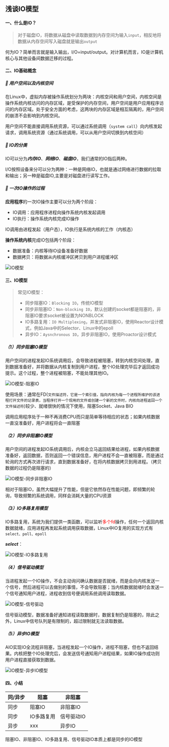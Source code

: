 ## 浅谈IO模型

#### 一、什么是IO？

> 对于磁盘IO，将数据从磁盘中读取数据到内存空间为输入`input`，相反地将数据从内存空间写入磁盘就是输出`output`

何为IO？简单而言就是输入输出，I/O=input/output。对计算机而言，IO是计算机核心与其他设备间数据迁移的过程。

#### 二、IO基础概念

##### 🌟 用户空间以及内核空间

在Linux中，虚拟内存被操作系统划分为两块：内核空间和用户空间，内核空间是操作系统内核访问的内存区域，是受保护的内存空间，用户空间是用户应用程序访问的内存区域。处于安全方面的考虑，这两块的内存区域是相互隔离的，用户空间的崩溃不会影响到内核空间。

用户空间不能直接调用系统资源，可以通过系统调用（`system call`）向内核发起请求，调用系统资源（通过系统调用，可以从用户空间切换到内核空间）

##### 🌟 IO的分类

IO可以分为***内存IO***、***网络IO***、***磁盘IO***，我们通常的IO指后两种。

I/O按照设备来分可以分为两种：一种是网络IO，也就是通过网络进行数据的拉取和输出；另一种是磁盘IO,主要是对磁盘进行读写工作。

##### 🌟 一次IO操作的过程

**应用程序**的一次IO操作主要可以分为两个阶段：

- IO调用：应用程序进程向操作系统内核发起调用
- IO执行：操作系统内核完成IO操作

IO调用由进程发起（用户态），IO执行是系统内核的工作（内核态）

**操作系统内核**完成IO包括两个阶段：

- 数据准备：内核等待IO设备准备好数据
- 数据拷贝：将数据从内核缓冲区拷贝到用户进程缓冲区

<img src="https://markdown-img-ct.oss-cn-beijing.aliyuncs.com/img/IO%E6%A8%A1%E5%9E%8B.png" alt="IO模型" />

#### 三、IO模型

> 常见IO模型：
>
> - 同步阻塞IO：`Blocking IO`，传统IO模型
> - 同步非阻塞IO：`Non-blocking IO`，默认创建的socket都是阻塞的，非阻塞IO要求socket被设置为NONBLOCK
> - IO多路复用：`IO Multiplexing`，并发式非阻塞IO，使用Reactor设计模式，例如Java中的Selector、Linux中的epoll
> - 异步IO：`Aysnchronous IO`，异步非阻塞IO，使用Proactor设计模式

##### （1）同步阻塞IO模型

用户空间的进程发起IO系统调用后，会导致进程被阻塞，转到内核空间处理，直到数据准备好，并将数据从内核复制到用户进程，整个IO处理完毕后才返回成功提示。这个过程，整个进程被阻塞，不能处理其他IO。

![IO模型-阻塞IO](https://markdown-img-ct.oss-cn-beijing.aliyuncs.com/img/IO%E6%A8%A1%E5%9E%8B-%E9%98%BB%E5%A1%9EIO.png)

使用场景：通常在FD(`文件描述符，它是一个索引值，指向内核为每一个进程所维护的该进程打开文件的记录表，当程序打开一个现用的文件或创建一个新的文件时，内核向进程返回一个文件描述符`)较少、就绪很快的情况下使用，阻塞Socket、Java BIO

调用应用程序处于一种不再消费CPU而只是简单等待相应的状态；如果内核数据一直没准备好，用户进程将会一直阻塞

##### （2）同步非阻塞IO模型

用户空间的进程发起IO系统调用后，内核会立马返回结果给进程，如果内核数据准备好，返回数据，否则返回一个错误信息，用户进程不会一直被阻塞，而是通过轮询的方式再次进行请求，直到数据准备好，在将内核数据拷贝到用进程。（拷贝数据的过程仍是阻塞的）

![IO模型-同步非阻塞IO](https://markdown-img-ct.oss-cn-beijing.aliyuncs.com/img/IO%E6%A8%A1%E5%9E%8B-%E5%90%8C%E6%AD%A5%E9%9D%9E%E9%98%BB%E5%A1%9EIO.png)

相对于阻塞IO，虽然大幅提升了性能，但是它依然存在性能问题，即频繁的轮询，导致频繁的系统调用，同样会消耗大量的CPU资源

##### （3）IO多路复用模型

IO多路复用，系统为我们提供一类函数，可以监听<font color='red'>多个fd</font>操作，任何一个返回内核数据就绪，应用进程再发起系统调用获取数据，Linux中IO复用的实现方式有`select、poll、epoll`

***select***：

![IO模型-IO多路复用](https://markdown-img-ct.oss-cn-beijing.aliyuncs.com/img/IO%E6%A8%A1%E5%9E%8B-IO%E5%A4%9A%E8%B7%AF%E5%A4%8D%E7%94%A8.png)

##### （4）信号驱动模型

当进程发起一个IO操作，不会主动询问确认数据是否就绪，而是会向内核发送一个信号，然后进程可以去做别的事情，不会导致阻塞；当内核数据就绪时会发送一个信号通知用户进程，进程收到信号便调用系统调用读取数据。

![IO模型-信号驱动](https://markdown-img-ct.oss-cn-beijing.aliyuncs.com/img/IO%E6%A8%A1%E5%9E%8B-%E4%BF%A1%E5%8F%B7%E9%A9%B1%E5%8A%A8.png)

信号驱动模型，数据准备好通知进程读取数据时，数据复制仍是阻塞的，除此之外，Linux中信号队列是有限制的，超过限制就无法读取数据。

##### （5）异步IO模型

AIO实现IO全流程非阻塞，当进程发起一个IO操作，进程不阻塞，但也不返回结果。内核把整个IO处理完后，会发送信号通知用户进程结果，如果IO操作成功则用户进程直接获取到数据。

![IO模型-异步IO模型](https://markdown-img-ct.oss-cn-beijing.aliyuncs.com/img/IO%E6%A8%A1%E5%9E%8B-%E5%BC%82%E6%AD%A5IO%E6%A8%A1%E5%9E%8B.png)

#### 四、小结

| 同/异步 | 阻塞       | 非阻塞     |
| ------- | ---------- | ---------- |
| 同步    | 阻塞IO     | 非阻塞IO   |
| 同步    | IO多路复用 | 信号驱动IO |
| 异步    | xxx        | 异步IO     |

阻塞IO、非阻塞IO、IO多路复用、信号驱动IO本质上都是同步的IO模型

